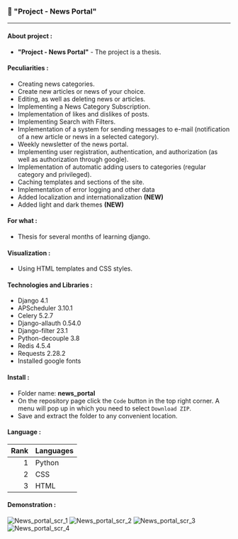 ### :newspaper: "Project - News Portal"

---

#### About project :
- __"Project - News Portal"__ - The project is a thesis.

#### Peculiarities :
- Creating news categories.
- Create new articles or news of your choice.
- Editing, as well as deleting news or articles.
- Implementing a News Category Subscription.
- Implementation of likes and dislikes of posts.
- Implementing Search with Filters.
- Implementation of a system for sending messages to e-mail (notification of a new article or news in a selected category).
- Weekly newsletter of the news portal.
- Implementing user registration, authentication, and authorization (as well as authorization through google).
- Implementation of automatic adding users to categories (regular category and privileged).
- Сaching templates and sections of the site.
- Implementation of error logging and other data
- Added localization and internationalization **(NEW)**
- Added light and dark themes **(NEW)**

#### For what :
- Thesis for several months of learning django.

#### Visualization :
- Using HTML templates and CSS styles.

#### Technologies and Libraries :
- Django 4.1
- APScheduler 3.10.1
- Celery 5.2.7
- Django-allauth 0.54.0
- Django-filter 23.1
- Python-decouple 3.8
- Redis 4.5.4
- Requests 2.28.2
- Installed google fonts

#### Install :
- Folder name: __news_portal__
- On the repository page сlick the `Code` button in the top right corner. A menu will pop up in which you need to select `Download ZIP`.
- Save and extract the folder to any convenient location.

#### Language :
| Rank | Languages |
|-----:|-----------|
|     1| Python    |
|     2| CSS       |
|     3| HTML      |

#### Demonstration :
![News_portal_scr_1](https://github.com/ra1ngts/django/assets/122100029/c4f96c96-1fcd-4b05-af97-117ab70eb83c)
![News_portal_scr_2](https://github.com/ra1ngts/django/assets/122100029/d687f5a1-8b4c-4e0d-bce5-9453eb17a283)
![News_portal_scr_3](https://github.com/ra1ngts/django/assets/122100029/cab35b18-6ba9-41ef-ae9b-387857344ff9)
![News_portal_scr_4](https://github.com/ra1ngts/django/assets/122100029/aa162582-81a7-4ebc-9615-e42dc788fa4a)
